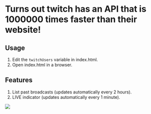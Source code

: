 # Turns out twitch has an API that is 1000000 times faster than their website!

## Usage

1. Edit the `twitchUsers` variable in index.html.
2. Open index.html in a browser.

## Features

1. List past broadcasts (updates automatically every 2 hours).
2. LIVE indicator (updates automatically every 1 minute).

![](https://cloud.githubusercontent.com/assets/463270/10286503/ae73fe14-6b96-11e5-8707-52a73deb5ac0.PNG)
